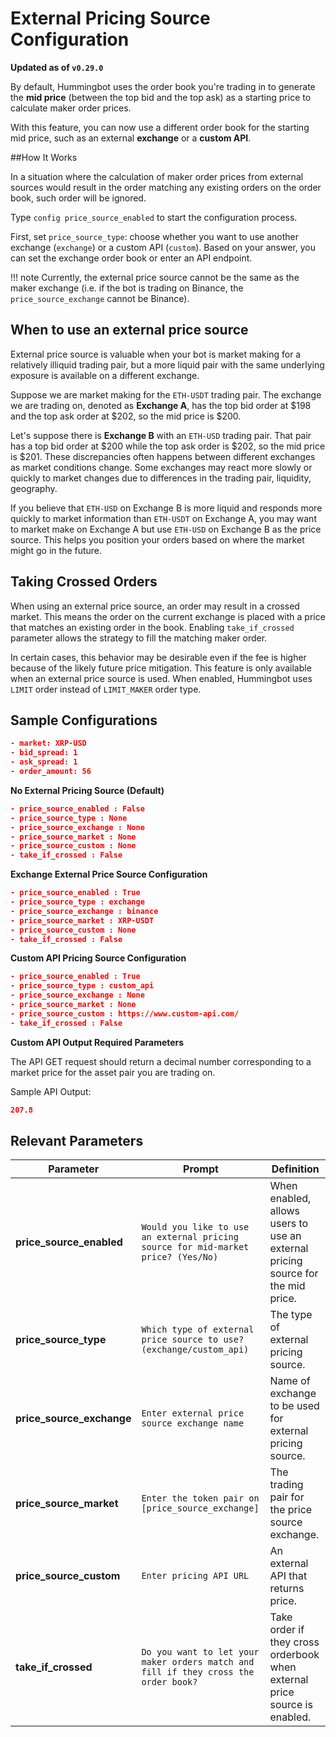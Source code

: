 # External Pricing Source Configuration

**Updated as of `v0.29.0`**

By default, Hummingbot uses the order book you're trading in to generate the **mid price** (between the top bid and the top ask) as a starting price to calculate maker order prices.

With this feature, you can now use a different order book for the starting mid price, such as an external **exchange** or a **custom API**.

##How It Works

In a situation where the calculation of maker order prices from external sources would result in the order matching any existing orders on the order book, such order will be ignored.

Type `config price_source_enabled` to start the configuration process.

First, set `price_source_type`: choose whether you want to use another exchange (`exchange`) or a custom API (`custom`). Based on your answer, you can set the exchange order book or enter an API endpoint.

!!! note
    Currently, the external price source cannot be the same as the maker exchange (i.e. if the bot is trading on Binance, the `price_source_exchange` cannot be Binance).

## When to use an external price source

External price source is valuable when your bot is market making for a relatively illiquid trading pair, but a more liquid pair with the same underlying exposure is available on a different exchange.

Suppose we are market making for the `ETH-USDT` trading pair. The exchange we are trading on, denoted as **Exchange A**, has the top bid order at $198 and the top ask order at $202, so the mid price is $200.

Let's suppose there is **Exchange B** with an `ETH-USD` trading pair. That pair has a top bid order at $200 while the top ask order is $202, so the mid price is $201. These discrepancies often happens between different exchanges as market conditions change. Some exchanges may react more slowly or quickly to market changes due to differences in the trading pair, liquidity, geography.

If you believe that `ETH-USD` on Exchange B is more liquid and responds more quickly to market information than `ETH-USDT` on Exchange A, you may want to market make on Exchange A but use `ETH-USD` on Exchange B as the price source. This helps you position your orders based on where the market might go in the future. 


## Taking Crossed Orders

When using an external price source, an order may result in a crossed market. This means the order on the current exchange is placed with a price that matches an existing order in the book. Enabling `take_if_crossed` parameter allows the strategy to fill the matching maker order.

In certain cases, this behavior may be desirable even if the fee is higher because of the likely future price mitigation. This feature is only available when an external price source is used. When enabled, Hummingbot uses `LIMIT` order instead of `LIMIT_MAKER` order type.


## Sample Configurations

```json
- market: XRP-USD
- bid_spread: 1
- ask_spread: 1
- order_amount: 56
```

**No External Pricing Source (Default)**

```json
- price_source_enabled : False
- price_source_type : None
- price_source_exchange : None
- price_source_market : None
- price_source_custom : None
- take_if_crossed : False
```

**Exchange External Price Source Configuration**

```json
- price_source_enabled : True
- price_source_type : exchange
- price_source_exchange : binance
- price_source_market : XRP-USDT
- price_source_custom : None
- take_if_crossed : False
```

**Custom API Pricing Source Configuration**

```json
- price_source_enabled : True
- price_source_type : custom_api
- price_source_exchange : None
- price_source_market : None
- price_source_custom : https://www.custom-api.com/
- take_if_crossed : False
```

**Custom API Output Required Parameters**

The API GET request should return a decimal number corresponding to a market price for the asset pair you are trading on.

Sample API Output:

```json
207.8
```


## Relevant Parameters

| Parameter | Prompt | Definition |
|-----------|--------|------------|
| **price_source_enabled** | `Would you like to use an external pricing source for mid-market price? (Yes/No)` | When enabled, allows users to use an external pricing source for the mid price. |
| **price_source_type** | `Which type of external price source to use? (exchange/custom_api)` | The type of external pricing source. |
| **price_source_exchange** | `Enter external price source exchange name` | Name of exchange to be used for external pricing source. |
| **price_source_market** | `Enter the token pair on [price_source_exchange]` | The trading pair for the price source exchange. |
| **price_source_custom** | `Enter pricing API URL` | An external API that returns price. |
| **take_if_crossed** | `Do you want to let your maker orders match and fill if they cross the order book?` | Take order if they cross orderbook when external price source is enabled. |